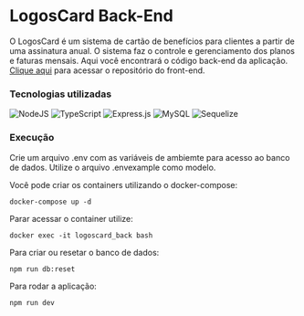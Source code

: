# LogosCard Back-End

O LogosCard é um sistema de cartão de benefícios para clientes a partir de uma assinatura anual. O sistema faz o controle e gerenciamento dos planos e faturas mensais. Aqui você encontrará o código back-end da aplicação. <a href="https://github.com/paulotss/logoscard_front" target="_blank">Clique aqui</a> para acessar o repositório do front-end.

### Tecnologias utilizadas

![NodeJS](https://img.shields.io/badge/node.js-6DA55F?style=for-the-badge&logo=node.js&logoColor=white)
![TypeScript](https://img.shields.io/badge/typescript-%23007ACC.svg?style=for-the-badge&logo=typescript&logoColor=white)
![Express.js](https://img.shields.io/badge/express.js-%23404d59.svg?style=for-the-badge&logo=express&logoColor=%2361DAFB)
![MySQL](https://img.shields.io/badge/mysql-%2300f.svg?style=for-the-badge&logo=mysql&logoColor=white)
![Sequelize](https://img.shields.io/badge/Sequelize-52B0E7?style=for-the-badge&logo=Sequelize&logoColor=white)

### Execução

Crie um arquivo .env com as variáveis de ambiemte para acesso ao banco de dados. Utilize o arquivo .envexample como modelo.

Você pode criar os containers utilizando o docker-compose:

`docker-compose up -d`

Parar acessar o container utilize:

`docker exec -it logoscard_back bash`

Para criar ou resetar o banco de dados:

`npm run db:reset`

Para rodar a aplicação:

`npm run dev`
